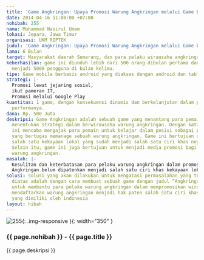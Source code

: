 ```yaml
---
title: 'Game Angkringan: Upaya Promosi Warung Angkringan melalui Game Berbasis Mobile'
date: 2014-04-16 11:08:00 +07:00
nohibah: 255
nama: Muhammad Nasirul Umam
lokasi: Jepara, Jawa Timur
organisasi: UKM RIPTEK
judul: 'Game Angkringan: Upaya Promosi Warung Angkringan melalui Game berbasis mobile'
lama: 6 Bulan
target: Masyarakat daerah Semarang, dan para pelaku wirausaha angkringan pada khususnya
keberhasilan: game ini diunduh lebih dari 500 orang dibulan pertama dan meningkat
  menjadi 5000 pengguna di bulan kelima.
tipe: Game mobile berbasis android yang diakses dengan android dan tablet
strategi: |-
  Promosi lewat jejaring sosial,
  ikut pameran IT,
  Promosi melalui Google Play
kuantitas: 1 game, dengan konsekuensi dinamis dan berkelanjutan dalam perkembangan
  performanya.
dana: Rp. 500 Juta
deskripsi: Game Angkringan adalah sebuah game yang menantang para pemainnya untuk
  menentukan strategi dalam berwirausaha warung angkringan. Dengan kata lain, game
  ini mencoba mengajak para pemain untuk belajar dalam posisi sebagai pelaku penjual
  yang bertugas memanage sebuah warung angkringan. Game ini bertujuan untuk mempromosikan
  salah satu kekayaan lokal yang sudah menjadi salah satu ciri khas negara indonesia.
  Selain itu, game ini juga bertujuan untuk menjadi media promosi bagi pelaku wirausaha
  warung angkringan.
masalah: |-
  Kesulitan dan keterbatasan para pelaku warung angkringan dalam promosi wirausaha,
  Angkringan belum dipatenkan menjadi salah satu ciri khas kekayaan lokal yang dimiliki oleh indonesia
solusi: solusi yang akan dilakukan untuk mengatasi permasalahan yang telah dikemukakan
  diatas adalah dengan cara membuat sebuah game dengan judul “Angkringan” yang bertujuan
  untuk membantu para pelaku warung angkringan dalam mempromosikan wirausahanya, dan
  mendaftarkan warung angkringan menjadi hak paten salah satu ciri khas kekayaan lokal
  yang dimiliki oleh indonesia
layout: hibah
---
```


![255](/static/img/hibahcms/255.png){: .img-responsive }{: width="350" }

### {{ page.nohibah }} - {{ page.title }}

{{ page.deskripsi }}

